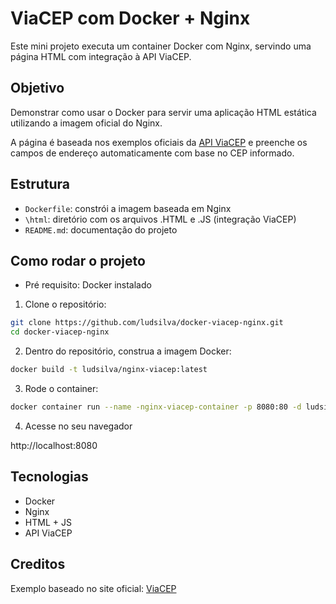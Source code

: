 # ViaCEP com Docker + Nginx
Este mini projeto executa um container Docker com Nginx, servindo uma página HTML com integração à API ViaCEP.

## Objetivo
Demonstrar como usar o Docker para servir uma aplicação HTML estática utilizando a imagem oficial do Nginx.

A página é baseada nos exemplos oficiais da [API ViaCEP](https://viacep.com.br/) e preenche os campos de endereço automaticamente com base no CEP informado.

## Estrutura

- `Dockerfile`: constrói a imagem baseada em Nginx
- `\html`: diretório com os arquivos .HTML e .JS (integração ViaCEP)
- `README.md`: documentação do projeto

## Como rodar o projeto

- Pré requisito: Docker instalado

1. Clone o repositório:

```bash
git clone https://github.com/ludsilva/docker-viacep-nginx.git
cd docker-viacep-nginx
```

2. Dentro do repositório, construa a imagem Docker:
```bash
docker build -t ludsilva/nginx-viacep:latest
```

3. Rode o container:
```bash
docker container run --name -nginx-viacep-container -p 8080:80 -d ludsilva/nginx-viacep:latest
```

4. Acesse no seu navegador

http://localhost:8080


## Tecnologias
- Docker
- Nginx
- HTML + JS
- API ViaCEP

## Creditos
Exemplo baseado no site oficial: [ViaCEP](https://viacep.com.br/)
